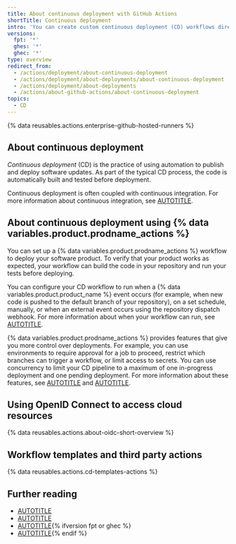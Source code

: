 ```yaml
---
title: About continuous deployment with GitHub Actions
shortTitle: Continuous deployment
intro: 'You can create custom continuous deployment (CD) workflows directly in your {% data variables.product.prodname_dotcom %} repository with {% data variables.product.prodname_actions %}.'
versions:
  fpt: '*'
  ghes: '*'
  ghec: '*'
type: overview
redirect_from:
  - /actions/deployment/about-continuous-deployment
  - /actions/deployment/about-deployments/about-continuous-deployment
  - /actions/deployment/about-deployments
  - /actions/about-github-actions/about-continuous-deployment
topics:
  - CD
---
```


{% data reusables.actions.enterprise-github-hosted-runners %}

## About continuous deployment

_Continuous deployment_ (CD) is the practice of using automation to publish and deploy software updates. As part of the typical CD process, the code is automatically built and tested before deployment.

Continuous deployment is often coupled with continuous integration. For more information about continuous integration, see [AUTOTITLE](/actions/automating-builds-and-tests/about-continuous-integration).

## About continuous deployment using {% data variables.product.prodname_actions %}

You can set up a {% data variables.product.prodname_actions %} workflow to deploy your software product. To verify that your product works as expected, your workflow can build the code in your repository and run your tests before deploying.

You can configure your CD workflow to run when a {% data variables.product.product_name %} event occurs (for example, when new code is pushed to the default branch of your repository), on a set schedule, manually, or when an external event occurs using the repository dispatch webhook. For more information about when your workflow can run, see [AUTOTITLE](/actions/using-workflows/events-that-trigger-workflows).

{% data variables.product.prodname_actions %} provides features that give you more control over deployments. For example, you can use environments to require approval for a job to proceed, restrict which branches can trigger a workflow, or limit access to secrets. You can use concurrency to limit your CD pipeline to a maximum of one in-progress deployment and one pending deployment. For more information about these features, see [AUTOTITLE](/actions/deployment/about-deployments/deploying-with-github-actions) and [AUTOTITLE](/actions/deployment/targeting-different-environments/managing-environments-for-deployment).

## Using OpenID Connect to access cloud resources

{% data reusables.actions.about-oidc-short-overview %}

## Workflow templates and third party actions

{% data reusables.actions.cd-templates-actions %}

## Further reading

* [AUTOTITLE](/actions/use-cases-and-examples/deploying)
* [AUTOTITLE](/actions/deployment/about-deployments/deploying-with-github-actions)
* [AUTOTITLE](/actions/deployment/targeting-different-environments/managing-environments-for-deployment){% ifversion fpt or ghec %}
* [AUTOTITLE](/billing/managing-billing-for-github-actions){% endif %}
